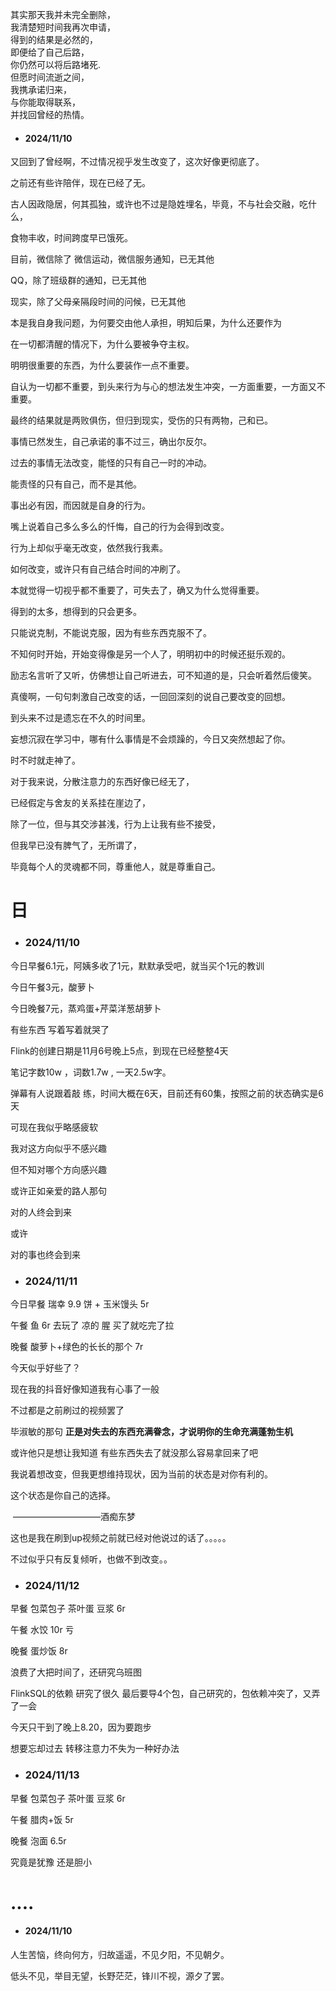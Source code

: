 其实那天我并未完全删除，<br>
我清楚短时间我再次申请，<br>
得到的结果是必然的，<br>
即便给了自己后路，<br>
你仍然可以将后路堵死.<br>
但愿时间流逝之间，<br>
我携承诺归来，<br>
与你能取得联系，<br>
并找回曾经的热情。



- #### 2024/11/10

又回到了曾经啊，不过情况视乎发生改变了，这次好像更彻底了。

之前还有些许陪伴，现在已经了无。

古人因政隐居，何其孤独，或许也不过是隐姓埋名，毕竟，不与社会交融，吃什么，

食物丰收，时间跨度早已饿死。

目前，微信除了 微信运动，微信服务通知，已无其他

QQ，除了班级群的通知，已无其他

现实，除了父母亲隔段时间的问候，已无其他



本是我自身我问题，为何要交由他人承担，明知后果，为什么还要作为

在一切都清醒的情况下，为什么要被争夺主权。

明明很重要的东西，为什么要装作一点不重要。



自认为一切都不重要，到头来行为与心的想法发生冲突，一方面重要，一方面又不重要。

最终的结果就是两败俱伤，但归到现实，受伤的只有两物，己和已。



事情已然发生，自己承诺的事不过三，确出尔反尔。

过去的事情无法改变，能怪的只有自己一时的冲动。

能责怪的只有自己，而不是其他。

事出必有因，而因就是自身的行为。



嘴上说着自己多么多么的忏悔，自己的行为会得到改变。

行为上却似乎毫无改变，依然我行我素。

如何改变，或许只有自己结合时间的冲刷了。



本就觉得一切视乎都不重要了，可失去了，确又为什么觉得重要。

得到的太多，想得到的只会更多。

只能说克制，不能说克服，因为有些东西克服不了。



不知何时开始，开始变得像是另一个人了，明明初中的时候还挺乐观的。

励志名言听了又听，仿佛想让自己听进去，可不知道的是，只会听着然后傻笑。

真傻啊，一句句刺激自己改变的话，一回回深刻的说自己要改变的回想。

到头来不过是遗忘在不久的时间里。



妄想沉寂在学习中，哪有什么事情是不会烦躁的，今日又突然想起了你。

时不时就走神了。



对于我来说，分散注意力的东西好像已经无了，

已经假定与舍友的关系挂在崖边了，

除了一位，但与其交涉甚浅，行为上让我有些不接受，

但我早已没有脾气了，无所谓了，

毕竟每个人的灵魂都不同，尊重他人，就是尊重自己。



# 日

- ### 2024/11/10

今日早餐6.1元，阿姨多收了1元，默默承受吧，就当买个1元的教训

今日午餐3元，酸萝卜

今日晚餐7元，蒸鸡蛋+芹菜洋葱胡萝卜

有些东西 写着写着就哭了



Flink的创建日期是11月6号晚上5点，到现在已经整整4天

笔记字数10w ，词数1.7w , 一天2.5w字。

弹幕有人说跟着敲 练，时间大概在6天，目前还有60集，按照之前的状态确实是6天

可现在我似乎略感疲软

我对这方向似乎不感兴趣

但不知对哪个方向感兴趣

或许正如亲爱的路人那句 

对的人终会到来

或许

对的事也终会到来



- ### 2024/11/11

今日早餐 瑞幸 9.9 饼 + 玉米馒头 5r

午餐 鱼 6r 去玩了 凉的 腥 买了就吃完了拉

晚餐 酸萝卜+绿色的长长的那个 7r



今天似乎好些了？

现在我的抖音好像知道我有心事了一般

不过都是之前刷过的视频罢了

毕淑敏的那句 **正是对失去的东西充满眷念，才说明你的生命充满蓬勃生机**

或许他只是想让我知道 有些东西失去了就没那么容易拿回来了吧



我说着想改变，但我更想维持现状，因为当前的状态是对你有利的。

这个状态是你自己的选择。

​			——————————酒痴东梦

这也是我在刷到up视频之前就已经对他说过的话了。。。。。

不过似乎只有反复倾听，也做不到改变。。



- ### 2024/11/12

早餐 包菜包子  茶叶蛋 豆浆 6r

午餐 水饺 10r 亏

晚餐 蛋炒饭 8r

浪费了大把时间了，还研究乌班图

FlinkSQL的依赖 研究了很久 最后要导4个包，自己研究的，包依赖冲突了，又弄了一会

今天只干到了晚上8.20，因为要跑步

想要忘却过去 转移注意力不失为一种好办法



- ### 2024/11/13

早餐 包菜包子 茶叶蛋 豆浆 6r

午餐 腊肉+饭 5r

晚餐 泡面 6.5r



究竟是犹豫 还是胆小



# ....

- #### 2024/11/10

人生苦恼，终向何方，归故遥遥，不见夕阳，不见朝夕。

低头不见，举目无望，长野茫茫，锋川不视，源夕了罢。

